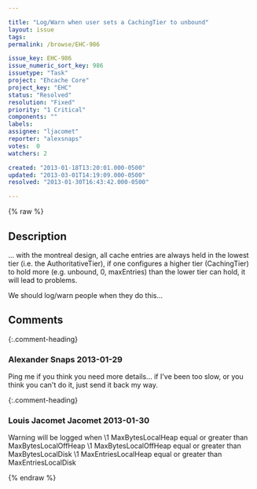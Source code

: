 ```yaml
---

title: "Log/Warn when user sets a CachingTier to unbound"
layout: issue
tags: 
permalink: /browse/EHC-986

issue_key: EHC-986
issue_numeric_sort_key: 986
issuetype: "Task"
project: "Ehcache Core"
project_key: "EHC"
status: "Resolved"
resolution: "Fixed"
priority: "1 Critical"
components: ""
labels: 
assignee: "ljacomet"
reporter: "alexsnaps"
votes:  0
watchers: 2

created: "2013-01-18T13:20:01.000-0500"
updated: "2013-03-01T14:19:09.000-0500"
resolved: "2013-01-30T16:43:42.000-0500"

---
```




{% raw %}



## Description

<div markdown="1" class="description">

... with the montreal design, all cache entries are always held in the lowest tier (i.e. the AuthoritativeTier), if one configures a higher tier (CachingTier) to hold more (e.g. unbound, 0, maxEntries) than the lower tier can hold, it will lead to problems.

We should log/warn people when they do this...  

</div>

## Comments


{:.comment-heading}
### **Alexander Snaps** <span class="date">2013-01-29</span>

<div markdown="1" class="comment">

Ping me if you think you need more details... if I've been too slow, or you think you can't do it, just send it back my way.

</div>


{:.comment-heading}
### **Louis Jacomet Jacomet** <span class="date">2013-01-30</span>

<div markdown="1" class="comment">

Warning will be logged when
\1 MaxBytesLocalHeap equal or greater than MaxBytesLocalOffHeap
\1 MaxBytesLocalOffHeap equal or greater than MaxBytesLocalDisk
\1 MaxEntriesLocalHeap equal or greater than MaxEntriesLocalDisk

</div>



{% endraw %}

